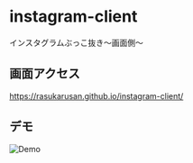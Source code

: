 # instagram-client
インスタグラムぶっこ抜き〜画面側〜

## 画面アクセス

https://rasukarusan.github.io/instagram-client/

## デモ

![Demo](https://user-images.githubusercontent.com/17779386/59974954-5bb6b880-95ed-11e9-9eb3-56627862e1c8.gif)
